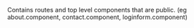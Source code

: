Contains routes and top level components that are public. (eg about.component, contact.component, loginform.component)